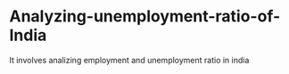 # Analyzing-unemployment-ratio-of-India 
It involves analizing employment and unemployment ratio in india
